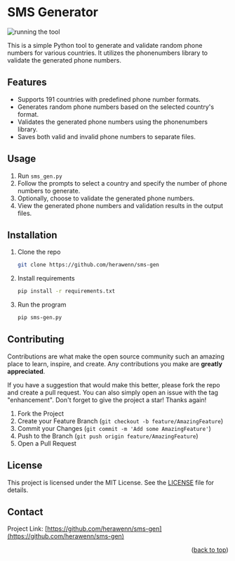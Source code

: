 # SMS Generator

![running the tool](https://i.imgur.com/l1rUSH4.jpg)

This is a simple Python tool to generate and validate random phone numbers for various countries.
It utilizes the phonenumbers library to validate the generated phone numbers.

## Features

- Supports 191 countries with predefined phone number formats.
- Generates random phone numbers based on the selected country's format.
- Validates the generated phone numbers using the phonenumbers library.
- Saves both valid and invalid phone numbers to separate files.

## Usage

1. Run `sms_gen.py`
2. Follow the prompts to select a country and specify the number of phone numbers to generate.
3. Optionally, choose to validate the generated phone numbers.
4. View the generated phone numbers and validation results in the output files.

## Installation

1. Clone the repo
   ```sh
   git clone https://github.com/herawenn/sms-gen
   ```
2. Install requirements
   ```sh
   pip install -r requirements.txt
   ```
3. Run the program
   ```sh
   pip sms-gen.py
   ```

<!-- CONTRIBUTING -->
## Contributing

Contributions are what make the open source community such an amazing place to learn, inspire, and create. Any contributions you make are **greatly appreciated**.

If you have a suggestion that would make this better, please fork the repo and create a pull request. You can also simply open an issue with the tag "enhancement".
Don't forget to give the project a star! Thanks again!

1. Fork the Project
2. Create your Feature Branch (`git checkout -b feature/AmazingFeature`)
3. Commit your Changes (`git commit -m 'Add some AmazingFeature'`)
4. Push to the Branch (`git push origin feature/AmazingFeature`)
5. Open a Pull Request

## License

This project is licensed under the MIT License. See the [LICENSE](LICENSE) file for details.

<!-- CONTACT -->
## Contact

Project Link: [https://github.com/herawenn/sms-gen](https://github.com/herawenn/sms-gen)

<p align="right">(<a href="#readme-top">back to top</a>)</p>

[forks-shield]: https://img.shields.io/github/forks/herawenn/sms-gen.svg?style=for-the-badge
[forks-url]: https://github.com/herawenn/sms-gen/network/members
[stars-shield]: https://img.shields.io/github/stars/herawenn/sms-gen.svg?style=for-the-badge
[stars-url]: https://github.com/herawenn/sms-gen/stargazers
[issues-shield]: https://img.shields.io/github/issues/herawenn/sms-gen.svg?style=for-the-badge
[issues-url]: https://github.com/herawenn/sms-gen/issues
